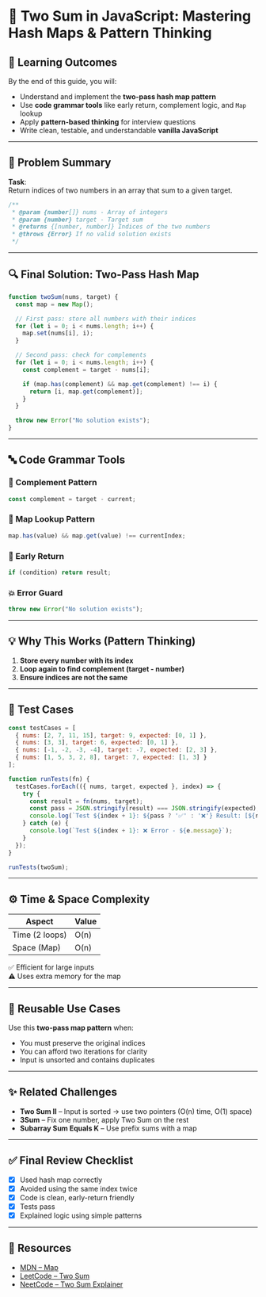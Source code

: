 # 🧠 Two Sum in JavaScript: Mastering Hash Maps & Pattern Thinking

## 🎯 Learning Outcomes

By the end of this guide, you will:

- Understand and implement the **two-pass hash map pattern**
- Use **code grammar tools** like early return, complement logic, and `Map` lookup
- Apply **pattern-based thinking** for interview questions
- Write clean, testable, and understandable **vanilla JavaScript**

---

## 📝 Problem Summary

**Task**:  
Return indices of two numbers in an array that sum to a given target.

```js
/**
 * @param {number[]} nums - Array of integers
 * @param {number} target - Target sum
 * @returns {[number, number]} Indices of the two numbers
 * @throws {Error} If no valid solution exists
 */
```

---

## 🔍 Final Solution: Two-Pass Hash Map

```js
function twoSum(nums, target) {
  const map = new Map();

  // First pass: store all numbers with their indices
  for (let i = 0; i < nums.length; i++) {
    map.set(nums[i], i);
  }

  // Second pass: check for complements
  for (let i = 0; i < nums.length; i++) {
    const complement = target - nums[i];

    if (map.has(complement) && map.get(complement) !== i) {
      return [i, map.get(complement)];
    }
  }

  throw new Error("No solution exists");
}
```

---

## 🔤 Code Grammar Tools

### 🧩 Complement Pattern
```js
const complement = target - current;
```

### 🔎 Map Lookup Pattern
```js
map.has(value) && map.get(value) !== currentIndex;
```

### 🚪 Early Return
```js
if (condition) return result;
```

### 💥 Error Guard
```js
throw new Error("No solution exists");
```

---

## 💡 Why This Works (Pattern Thinking)

1. **Store every number with its index**  
2. **Loop again to find complement (target - number)**  
3. **Ensure indices are not the same**

---

## 🧪 Test Cases

```js
const testCases = [
  { nums: [2, 7, 11, 15], target: 9, expected: [0, 1] },
  { nums: [3, 3], target: 6, expected: [0, 1] },
  { nums: [-1, -2, -3, -4], target: -7, expected: [2, 3] },
  { nums: [1, 5, 3, 2, 8], target: 7, expected: [1, 3] }
];

function runTests(fn) {
  testCases.forEach(({ nums, target, expected }, index) => {
    try {
      const result = fn(nums, target);
      const pass = JSON.stringify(result) === JSON.stringify(expected);
      console.log(`Test ${index + 1}: ${pass ? '✅' : '❌'} Result: [${result}]`);
    } catch (e) {
      console.log(`Test ${index + 1}: ❌ Error - ${e.message}`);
    }
  });
}

runTests(twoSum);
```

---

## ⚙️ Time & Space Complexity

| Aspect         | Value    |
|----------------|----------|
| Time (2 loops) | O(n)     |
| Space (Map)    | O(n)     |

✅ Efficient for large inputs  
⚠️ Uses extra memory for the map

---

## 🧠 Reusable Use Cases

Use this **two-pass map pattern** when:

- You must preserve the original indices
- You can afford two iterations for clarity
- Input is unsorted and contains duplicates

---

## ✨ Related Challenges

- **Two Sum II** – Input is sorted → use two pointers (O(n) time, O(1) space)
- **3Sum** – Fix one number, apply Two Sum on the rest
- **Subarray Sum Equals K** – Use prefix sums with a map

---

## ✅ Final Review Checklist

- [x] Used hash map correctly  
- [x] Avoided using the same index twice  
- [x] Code is clean, early-return friendly  
- [x] Tests pass  
- [x] Explained logic using simple patterns  

---

## 🔗 Resources

- [MDN – Map](https://developer.mozilla.org/en-US/docs/Web/JavaScript/Reference/Global_Objects/Map)  
- [LeetCode – Two Sum](https://leetcode.com/problems/two-sum/)  
- [NeetCode – Two Sum Explainer](https://www.youtube.com/watch?v=KLlXCFG5TnA)